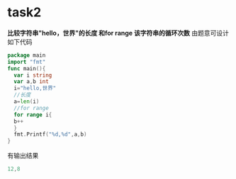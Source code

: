 # task2
**比较字符串"hello，世界"的长度 和for range 该字符串的循环次数**
由题意可设计如下代码
```go
package main
import "fmt"
func main(){
  var i string
  var a,b int
  i="hello,世界"
  //长度
  a=len(i)
  //for range
  for range i{
  b++
  }
  fmt.Printf("%d,%d",a,b)
}
```
有输出结果
```go
12,8
```

